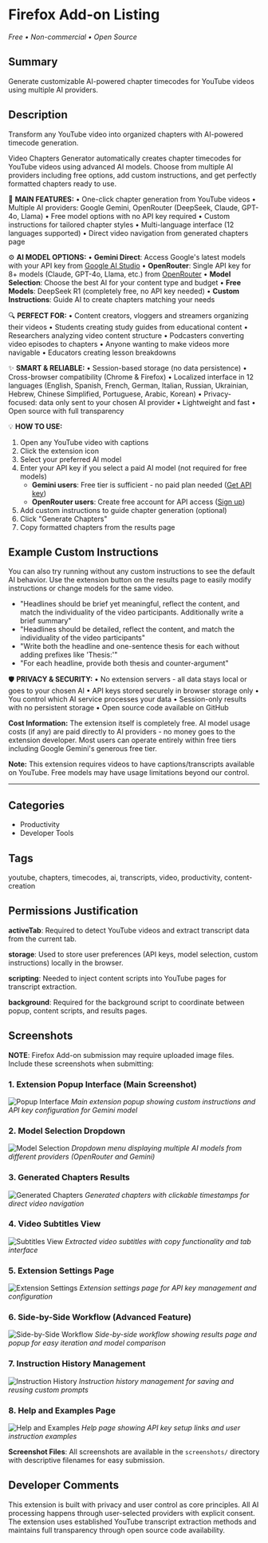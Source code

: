 # Firefox Add-on Listing
*Free • Non-commercial • Open Source*

## Summary
Generate customizable AI-powered chapter timecodes for YouTube videos using multiple AI providers.

## Description
Transform any YouTube video into organized chapters with AI-powered timecode generation.

Video Chapters Generator automatically creates chapter timecodes for YouTube videos using advanced AI models. 
Choose from multiple AI providers including free options, add custom instructions, and get perfectly formatted chapters ready to use.

🎯 **MAIN FEATURES:**
• One-click chapter generation from YouTube videos
• Multiple AI providers: Google Gemini, OpenRouter (DeepSeek, Claude, GPT-4o, Llama)
• Free model options with no API key required
• Custom instructions for tailored chapter styles
• Multi-language interface (12 languages supported)
• Direct video navigation from generated chapters page

⚙️ **AI MODEL OPTIONS:**
• **Gemini Direct**: Access Google's latest models with your API key from [Google AI Studio](https://aistudio.google.com/apikey)
• **OpenRouter**: Single API key for 8+ models (Claude, GPT-4o, Llama, etc.) from [OpenRouter](https://openrouter.ai)
• **Model Selection**: Choose the best AI for your content type and budget
• **Free Models**: DeepSeek R1 (completely free, no API key needed)
• **Custom Instructions**: Guide AI to create chapters matching your needs

🔍 **PERFECT FOR:**
• Content creators, vloggers and streamers organizing their videos
• Students creating study guides from educational content
• Researchers analyzing video content structure
• Podcasters converting video episodes to chapters
• Anyone wanting to make videos more navigable
• Educators creating lesson breakdowns

✨ **SMART & RELIABLE:**
• Session-based storage (no data persistence)
• Cross-browser compatibility (Chrome & Firefox)
• Localized interface in 12 languages (English, Spanish, French, German, Italian, Russian, Ukrainian, Hebrew, Chinese Simplified, Portuguese, Arabic, Korean)
• Privacy-focused: data only sent to your chosen AI provider
• Lightweight and fast
• Open source with full transparency

💡 **HOW TO USE:**
1. Open any YouTube video with captions
2. Click the extension icon
3. Select your preferred AI model
4. Enter your API key if you select a paid AI model (not required for free models)
   - **Gemini users**: Free tier is sufficient - no paid plan needed ([Get API key](https://aistudio.google.com/apikey))
   - **OpenRouter users**: Create free account for API access ([Sign up](https://openrouter.ai))
5. Add custom instructions to guide chapter generation (optional)
6. Click "Generate Chapters"
7. Copy formatted chapters from the results page

## Example Custom Instructions

You can also try running without any custom instructions to see the default AI behavior. Use the extension button on the results page to easily modify instructions or change models for the same video.

- "Headlines should be brief yet meaningful, reflect the content, and match the individuality of the video participants. Additionally write a brief summary"
- "Headlines should be detailed, reflect the content, and match the individuality of the video participants"
- "Write both the headline and one-sentence thesis for each without adding prefixes like 'Thesis:'"
- "For each headline, provide both thesis and counter-argument"

🛡️ **PRIVACY & SECURITY:**
• No extension servers - all data stays local or goes to your chosen AI
• API keys stored securely in browser storage only
• You control which AI service processes your data
• Session-only results with no persistent storage
• Open source code available on GitHub

**Cost Information:** The extension itself is completely free. AI model usage costs (if any) are paid directly to AI providers - no money goes to the extension developer. Most users can operate entirely within free tiers including Google Gemini's generous free tier.

**Note:** This extension requires videos to have captions/transcripts available on YouTube. Free models may have usage limitations beyond our control.

---

## Categories
- Productivity
- Developer Tools

## Tags
youtube, chapters, timecodes, ai, transcripts, video, productivity, content-creation

## Permissions Justification

**activeTab**: Required to detect YouTube videos and extract transcript data from the current tab.

**storage**: Used to store user preferences (API keys, model selection, custom instructions) locally in the browser.

**scripting**: Needed to inject content scripts into YouTube pages for transcript extraction.

**background**: Required for the background script to coordinate between popup, content scripts, and results pages.

## Screenshots

**NOTE**: Firefox Add-on submission may require uploaded image files. Include these screenshots when submitting:

### 1. Extension Popup Interface (Main Screenshot)
![Popup Interface](screenshots/popup-interface-custom-instructions.png)
*Main extension popup showing custom instructions and API key configuration for Gemini model*

### 2. Model Selection Dropdown  
![Model Selection](screenshots/popup-model-selection-dropdown.png)
*Dropdown menu displaying multiple AI models from different providers (OpenRouter and Gemini)*

### 3. Generated Chapters Results
![Generated Chapters](screenshots/results-page-generated-chapters.png)
*Generated chapters with clickable timestamps for direct video navigation*

### 4. Video Subtitles View
![Subtitles View](screenshots/results-page-subtitles-view.png) 
*Extracted video subtitles with copy functionality and tab interface*

### 5. Extension Settings Page
![Extension Settings](screenshots/extension-settings-api-keys.png)
*Extension settings page for API key management and configuration*

### 6. Side-by-Side Workflow (Advanced Feature)
![Side-by-Side Workflow](screenshots/side-by-side-workflow-view.png)
*Side-by-side workflow showing results page and popup for easy iteration and model comparison*

### 7. Instruction History Management
![Instruction History](screenshots/instruction-history-management.png)
*Instruction history management for saving and reusing custom prompts*

### 8. Help and Examples Page
![Help and Examples](screenshots/help-and-examples.png)
*Help page showing API key setup links and user instruction examples*

**Screenshot Files**: All screenshots are available in the `screenshots/` directory with descriptive filenames for easy submission.

## Developer Comments
This extension is built with privacy and user control as core principles. All AI processing happens through user-selected providers with explicit consent. The extension uses established YouTube transcript extraction methods and maintains full transparency through open source code availability.